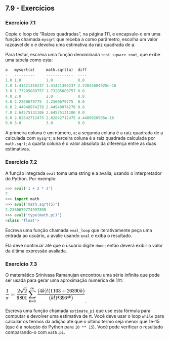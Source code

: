 ## 7.9 - Exercícios

### Exercício 7.1

Copie o loop de “Raízes quadradas”, na página 111, e encapsule-o em uma função chamada `mysqrt` que receba a como parâmetro, escolha um valor razoável de x e devolva uma estimativa da raiz quadrada de a.

Para testar, escreva uma função denominada `test_square_root`, que exibe uma tabela como esta:

```python
a   mysqrt(a)     math.sqrt(a)  diff
-   ---------     ------------  ----
1.0 1.0           1.0           0.0
2.0 1.41421356237 1.41421356237 2.22044604925e-16
3.0 1.73205080757 1.73205080757 0.0
4.0 2.0           2.0           0.0
5.0 2.2360679775  2.2360679775  0.0
6.0 2.44948974278 2.44948974278 0.0
7.0 2.64575131106 2.64575131106 0.0
8.0 2.82842712475 2.82842712475 4.4408920985e-16
9.0 3.0           3.0           0.0
```

A primeira coluna é um número, `a`; a segunda coluna é a raiz quadrada de a calculada com `mysqrt`; a terceira coluna é a raiz quadrada calculada por `math.sqrt`; a quarta coluna é o valor absoluto da diferença entre as duas estimativas.

### Exercício 7.2

A função integrada `eval` toma uma string e a avalia, usando o interpretador do Python. Por exemplo:

```python
>>> eval('1 + 2 * 3')
7
>>> import math
>>> eval('math.sqrt(5)')
2.2360679774997898
>>> eval('type(math.pi)')
<class 'float'>
```

Escreva uma função chamada `eval_loop` que iterativamente peça uma entrada ao usuário, a avalie usando `eval` e exiba o resultado.

Ela deve continuar até que o usuário digite `done`; então deverá exibir o valor da última expressão avaliada.

### Exercício 7.3

O matemático Srinivasa Ramanujan encontrou uma série infinita que pode ser usada para gerar uma aproximação numérica de 1/π:

![Fórmula – Aproximação de π pela série de Ramanujan](/fig/p83f1.png).

Escreva uma função chamada `estimate_pi` que use esta fórmula para computar e devolver uma estimativa de π. Você deve usar o loop `while` para calcular os termos da adição até que o último termo seja menor que 1e-15 (que é a notação do Python para `10 ** 15`). Você pode verificar o resultado comparando-o com `math.pi`.
